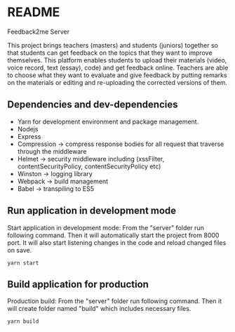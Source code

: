 # README

Feedback2me Server

This project brings teachers (masters) and students (juniors) together so that students can get feedback on the topics that they want to improve themselves. This platform enables students to upload their materials (video, voice record, text (essay), code) and get feedback online. Teachers are able to choose what they want to evaluate and give feedback by putting remarks on the materials or editing and re-uploading the corrected versions of them.

## Dependencies and dev-dependencies

-   Yarn for development environment and package management.
-   Nodejs
-   Express
-   Compression -> compress response bodies for all request that traverse through the middleware
-   Helmet -> security middleware including (xssFilter, contentSecurityPolicy, contentSecurityPolicy etc)
-   Winston -> logging library
-   Webpack -> build management
-   Babel -> transpiling to ES5

## Run application in development mode

Start application in development mode: From the "server" folder run following command. Then it will automatically start the project from 8000 port. It will also start listening changes in the code and reload changed files on save.

`yarn start`

## Build application for production

Production build: From the "server" folder run following command. Then it will create folder named "build" which includes necessary files.

`yarn build`
